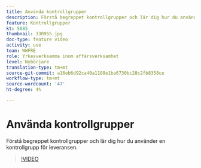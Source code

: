 ```yaml
---
title: Använda kontrollgrupper
description: Förstå begreppet kontrollgrupper och lär dig hur du använder en kontrollgrupp för leveransen.
feature: Kontrollgrupper
kt: 5085
thumbnail: 330955.jpg
doc-type: feature video
activity: use
team: WWFRE
role: Yrkesverksamma inom affärsverksamhet
level: Nybörjare
translation-type: tm+mt
source-git-commit: a16eb6d92ca40a1188e1ba6730bc28c2fb8358ce
workflow-type: tm+mt
source-wordcount: '47'
ht-degree: 4%

---
```



# Använda kontrollgrupper

Förstå begreppet kontrollgrupper och lär dig hur du använder en kontrollgrupp för leveransen.

>[!VIDEO](https://video.tv.adobe.com/v/330955?quality=12)
